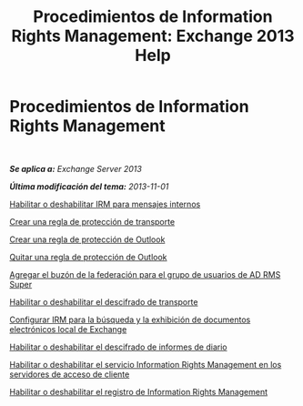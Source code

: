 ﻿---
title: 'Procedimientos de Information Rights Management: Exchange 2013 Help'
TOCTitle: Procedimientos de Information Rights Management
ms:assetid: e5b3c7d1-31d6-481f-82e7-a3766da9a510
ms:mtpsurl: https://technet.microsoft.com/es-es/library/Dd351212(v=EXCHG.150)
ms:contentKeyID: 49895984
ms.date: 04/23/2018
mtps_version: v=EXCHG.150
ms.translationtype: HT
---

# Procedimientos de Information Rights Management

 

_**Se aplica a:** Exchange Server 2013_

_**Última modificación del tema:** 2013-11-01_

[Habilitar o deshabilitar IRM para mensajes internos](enable-or-disable-irm-for-internal-messages-exchange-2013-help.md)

[Crear una regla de protección de transporte](create-a-transport-protection-rule-exchange-2013-help.md)

[Crear una regla de protección de Outlook](create-an-outlook-protection-rule-exchange-2013-help.md)

[Quitar una regla de protección de Outlook](remove-an-outlook-protection-rule-exchange-2013-help.md)

[Agregar el buzón de la federación para el grupo de usuarios de AD RMS Super](add-the-federation-mailbox-to-the-ad-rms-super-users-group-exchange-2013-help.md)

[Habilitar o deshabilitar el descifrado de transporte](enable-or-disable-transport-decryption-exchange-2013-help.md)

[Configurar IRM para la búsqueda y la exhibición de documentos electrónicos local de Exchange](configure-irm-for-exchange-search-and-https://docs.microsoft.com/es-es/exchange/security-and-compliance/data-loss-prevention/integrate-sensitive-information-rules)

[Habilitar o deshabilitar el descifrado de informes de diario](enable-or-disable-journal-report-decryption-exchange-2013-help.md)

[Habilitar o deshabilitar el servicio Information Rights Management en los servidores de acceso de cliente](enable-or-disable-information-rights-management-on-client-access-servers-exchange-2013-help.md)

[Habilitar o deshabilitar el registro de Information Rights Management](enable-or-disable-information-rights-management-logging-exchange-2013-help.md)


